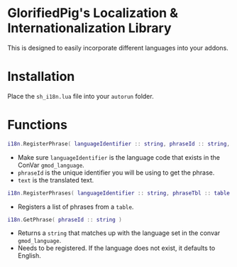 # GlorifiedPig's Localization & Internationalization Library
This is designed to easily incorporate different languages into your addons.

# Installation
Place the `sh_i18n.lua` file into your `autorun` folder.

# Functions
```lua
i18n.RegisterPhrase( languageIdentifier :: string, phraseId :: string, text :: string )
```
- Make sure `languageIdentifier` is the language code that exists in the ConVar `gmod_language`.
- `phraseId` is the unique identifier you will be using to get the phrase.
- `text` is the translated text.

```lua
i18n.RegisterPhrases( languageIdentifier :: string, phraseTbl :: table )
```
- Registers a list of phrases from a `table`.

```lua
i18n.GetPhrase( phraseId :: string )
```
- Returns a `string` that matches up with the language set in the convar `gmod_language`.
- Needs to be registered. If the language does not exist, it defaults to English.